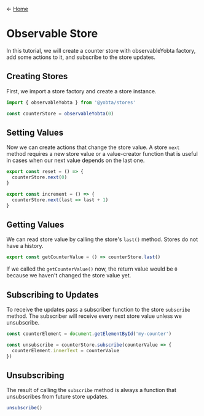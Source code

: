 &larr; [Home](../README.md)

# Observable Store

In this tutorial, we will create a counter store with observableYobta factory, add some actions to it, and subscribe to the store updates.

## Creating Stores

First, we import a store factory and create a store instance.

```js
import { observableYobta } from '@yobta/stores'

const counterStore = observableYobta(0)
```

## Setting Values

Now we can create actions that change the store value. A store `next` method requires a new store value or a value-creator function that is useful in cases when our next value depends on the last one.

```js
export const reset = () => {
  counterStore.next(0)
}

export const increment = () => {
  counterStore.next(last => last + 1)
}
```

## Getting Values

We can read store value by calling the store's `last()` method. Stores do not have a history.

```js
export const getCounterValue = () => counterStore.last()
```

If we called the `getCounterValue()` now, the return value would be `0` because we haven't changed the store value yet.

## Subscribing to Updates

To receive the updates pass a subscriber function to the store `subscribe` method. The subscriber will receive every next store value unless we unsubscribe.

```js
const counterElement = document.getElementById('my-counter')

const unsubscribe = counterStore.subscribe(counterValue => {
  counterElement.innerText = counterValue
})
```

## Unsubscribing

The result of calling the `subscribe` method is always a function that unsubscribes from future store updates.

```js
unsubscribe()
```
